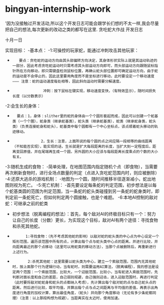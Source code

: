 # bingyan-internship-work
'因为没接触过开发活动,所以这个开发日志可能会跟学长们想的不太一样,我会尽量把自己的想法,每次更新的改动之类的都写在这里.
贪吃蛇大作战 开发日志

十月一日

实现目标：
-基本点：
-1:可操控的玩家蛇，能通过冲刺攻击其他玩家：
-        要点：贪吃蛇的运动方向由其头部偏转方向决定，其身体形状实际上就是其运动轨迹的一部分，因此考虑贪吃蛇运动时只需考虑其头部运动方向即可，而头部运动方向跟随鼠标指针所在方向移动，即只需键盘检测鼠标位置，再确认蛇头部位置即可确定运动方向，由于蛇的运动是不会停止的，因此这里要用角度而不是坐标进行移动，此时要设定一个移动速度——— 注意：蛇的运动速度每处相等，因此斜向运动时需要分解速度。
-                   冲刺：按下鼠标左键实现，移动速度变快，（有特效显示），随时间损失长度（以分数表示）
-2:会生长的身体：
-       要点：1，身体：slither里的蛇的身体由一个个圆形套起而成，因此可以创建一个蛇基类（一个个圈），蛇身类（继承蛇基类），蛇头类（继承蛇基类），蛇类（继承蛇身类，蛇头类）（负责连接蛇身和蛇头），蛇基类中每个圆都有一个中心坐标点，该点顺着蛇头移动的轨迹移动。
-                  2，生长：注意，上面所说的每个圆的点之间应隔一段相等的曲线距离（不知能否实现），能实现的话，生长就是扩大每段距离的长度，当扩大到一定程度后，距离变回原值，并在尾端再生成一个圆，另外圆的大小应该与每段距离长度乘点的个数的大小有关。
-3:随机生成的食物：
-简单处理，在地图范围内指定随机个点（即食物），当需要再次刷新食物时，进行全场点数量的判定（点进入贪吃蛇范围内时，则应被删除）
-4:还原大逃杀的游戏机制：
-地图为一个圆，随时间推移半径逐渐减小，蛇出地图则视为死亡。
-5:死亡机制：
-首先要设定每条蛇的判定范围，初步想法是以每个蛇基类圆的范围为判定范围，当一条蛇的蛇头类碰撞到另一条蛇的蛇身类时，即判定前一条蛇死亡，但如何判定两个圆接触，也是个难题。
-6:本地AI控制的敌对蛇：可继承之前的蛇类
-    初步想法（脱离编程的想法）：首先，每个敌对AI的终极目标只有一个：努力让自己的长度（分数）更长，为实现这个目标，敌对AI有两个途径：寻找食物和杀死其他蛇。
-           1:寻找食物：（先不考虑其他蛇的影响）以敌对蛇的蛇头类的中心点为中心设定一个矩形范围，遍历该范围中所有的点，计算出每个点与蛇头类中心点的距离，并进行比较，并向距离最近的那个点移动（这里可以用蛇类的移动方法），当那个点被删除后，再重新进行上述行为。
-            2:杀死其他蛇：这里需要以蛇头类为中心，建立一个索敌范围，范围内无其他蛇时，按上面那个行为逻辑行动，当有蛇时，则需要运用AI算法，（脱离编程），我的想法是设定两个范围：一个索敌范围，比较大，一个迎敌范围，比较小，当有蛇进入索敌范围时，先判断对面长度和自己的差距，自己弱则规避，自己强则迎击，进入迎敌范围时，再进行判定（此时要将敌对蛇蛇身和蛇头的点都纳入考虑），先计算出每个敌对蛇的点与自己蛇头点的距离，然后进行比较，取平均值，并算出每个点与点之间距离与平均值的差值，再表示出角度进行角度的加权计算，算出最佳角度，（蛇头）并向那个角度移动（无论有多少条蛇都同理）（注意：以上那段构想为规避），当距离实在太近时，使用加速。
